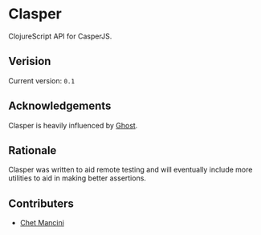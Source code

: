 Clasper
=======

ClojureScript API for CasperJS.

## Verision
Current version: `0.1`

## Acknowledgements
Clasper is heavily influenced by [Ghost](https://github.com/pandeiro/ghost).

## Rationale
Clasper was written to aid remote testing and will eventually include more utilities to aid in making better assertions.

## Contributers
* [Chet Mancini](http://github.com/chetmancini)

